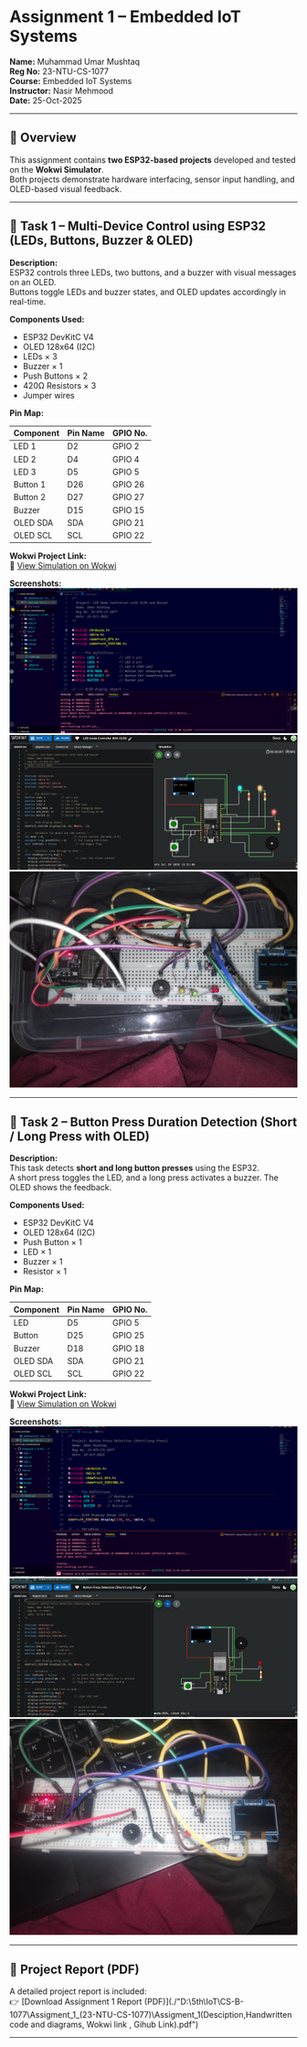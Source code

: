 # Assignment 1 – Embedded IoT Systems  
**Name:** Muhammad Umar Mushtaq  
**Reg No:** 23-NTU-CS-1077  
**Course:** Embedded IoT Systems  
**Instructor:** Nasir Mehmood  
**Date:** 25-Oct-2025  

---

## 🧭 Overview
This assignment contains **two ESP32-based projects** developed and tested on the **Wokwi Simulator**.  
Both projects demonstrate hardware interfacing, sensor input handling, and OLED-based visual feedback.

---

## 🔹 Task 1 – Multi-Device Control using ESP32 (LEDs, Buttons, Buzzer & OLED)

**Description:**  
ESP32 controls three LEDs, two buttons, and a buzzer with visual messages on an OLED.  
Buttons toggle LEDs and buzzer states, and OLED updates accordingly in real-time.

**Components Used:**
- ESP32 DevKitC V4  
- OLED 128x64 (I2C)  
- LEDs × 3  
- Buzzer × 1  
- Push Buttons × 2  
- 420Ω Resistors × 3  
- Jumper wires  

**Pin Map:**

| Component | Pin Name | GPIO No. |
|------------|-----------|----------|
| LED 1 | D2 | GPIO 2 |
| LED 2 | D4 | GPIO 4 |
| LED 3 | D5 | GPIO 5 |
| Button 1 | D26 | GPIO 26 |
| Button 2 | D27 | GPIO 27 |
| Buzzer | D15 | GPIO 15 |
| OLED SDA | SDA | GPIO 21 |
| OLED SCL | SCL | GPIO 22 |

**Wokwi Project Link:**  
🔗 [View Simulation on Wokwi](https://wokwi.com/projects/445223337931397121)

**Screenshots:**  
![Task 1 Output](./Task_01/Task_1%20Output.png)  
![Task 1 Wokwi](./Task_01/Task_1%20wokwi%20Image%20.png)  
![Task 1 Hardware](./Task_01/Hardware%20Image.jpg)

---

## 🔹 Task 2 – Button Press Duration Detection (Short / Long Press with OLED)

**Description:**  
This task detects **short and long button presses** using the ESP32.  
A short press toggles the LED, and a long press activates a buzzer. The OLED shows the feedback.

**Components Used:**
- ESP32 DevKitC V4  
- OLED 128x64 (I2C)  
- Push Button × 1  
- LED × 1  
- Buzzer × 1  
- Resistor × 1  

**Pin Map:**

| Component | Pin Name | GPIO No. |
|------------|-----------|----------|
| LED | D5 | GPIO 5 |
| Button | D25 | GPIO 25 |
| Buzzer | D18 | GPIO 18 |
| OLED SDA | SDA | GPIO 21 |
| OLED SCL | SCL | GPIO 22 |

**Wokwi Project Link:**  
🔗 [View Simulation on Wokwi](https://wokwi.com/projects/445224971914989569)

**Screenshots:**  
![Task 2 Output](./Task_02/Task_02%20Ouput.png)  
![Task 2 Wokwi](./Task_02/Task_2%20Wokwi%20Image%20.png)  
![Task 2 Hardware](./Task_02/Kit%20Image.jpg)

---

## 📄 Project Report (PDF)
A detailed project report is included:  
👉 [Download Assignment 1 Report (PDF)](./"D:\5th\IoT\CS-B-1077\Assigment_1_(23-NTU-CS-1077)\Assigment_1(Desciption,Handwritten code and diagrams, Wokwi link , Gihub Link).pdf")

---

